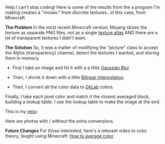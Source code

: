 Help I can't stop coding! Here is some of the results from the a program I'm making creates a "mosaic" from discrete textures...in this case, from Minecraft.

**The Problem**
In the most recent Minecraft version, Mojang stores the texture as separate PNG files, not as a single [texture atlas](<https://en.wikipedia.org/wiki/Texture_atlas>) AND there are a lot of transparent textures I didn't want.

**The Solution**
So, it was a matter of modifying the "picture" class to accept the Alpha (transparency) channel, detect the textures I wanted, and storing them in memory.

- First I take an image and hit it with a a little [Gaussian Blur](<https://en.wikipedia.org/wiki/Gaussian_blur>)

- Then, I shrink it down with a little [Bilinear Interpolation](<https://en.wikipedia.org/wiki/Bilinear_interpolation>).

- Then, I convert all the color data to [OkLab](<https://bottosson.github.io/posts/oklab/>) colors.

Finally, I take each pixel color and match it the closest averaged block, building a lookup table. I use the lookup table to make the image at the end.

This is my [repo](<https://github.com/davidspiv/minecraft_mosaic>):

Here are photos with / without the extra conversions.


**Future Changes**
For those interested, here's a relevant video to color theory, taught using Minecraft: [How to average color](<https://www.youtube.com/watch?v=e0HM_vfSuDw&t=46s>).
